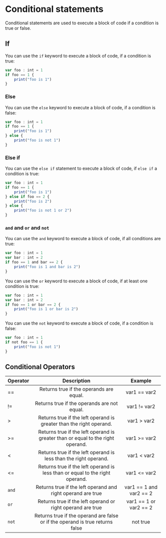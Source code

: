# Conditional statements
Conditional statements are used to execute a block of code if a condition is true or false.

## If
You can use the `if` keyword to execute a block of code, if a condition is true:
```typescript
var foo : int = 1
if foo == 1 {
    print("foo is 1")
}
```

### Else
You can use the `else` keyword to execute a block of code, if a condition is false:
```typescript
var foo : int = 1
if foo == 1 {
    print("foo is 1")
} else {
    print("foo is not 1")
}
```

### Else if
You can use the `else if` statement to execute a block of code, if `else if` a condition is true:
```typescript
var foo : int = 1
if foo == 1 {
    print("foo is 1")
} else if foo == 2 {
    print("foo is 2")
} else {
    print("foo is not 1 or 2")
}
```

### `and` and `or` and `not`
You can use the `and` keyword to execute a block of code, if all conditions are true:
```typescript
var foo : int = 1
var bar : int = 2
if foo == 1 and bar == 2 {
    print("foo is 1 and bar is 2")
}
```

You can use the `or` keyword to execute a block of code, if at least one condition is true:
```typescript
var foo : int = 1
var bar : int = 2
if foo == 1 or bar == 2 {
    print("foo is 1 or bar is 2")
}
```

You can use the `not` keyword to execute a block of code, if a condition is false:
```typescript
var foo : int = 1
if not foo == 1 {
    print("foo is not 1")
}
```

## Conditional Operators
| Operator       | Description  | Example |
| :------------- | :----------: | :----------:|
|  == | Returns true if the operands are equal.   | var1 == var2 |
| !=   | Returns true if the operands are not equal. |var1 != var2|
| >  | Returns true if the left operand is greater than the right operand.  | var1 > var2 |
| >=  | Returns true if the left operand is greater than or equal to the right operand.  |var1 >= var2|
| <  | Returns true if the left operand is less than the right operand.   |var1 < var2|
| <=  | Returns true if the left operand is less than or equal to the right operand.  |var1 <= var2|
| `and`| Returns true if the left operand and right operand are true | var1 == 1 and var2 == 2|
| `or` | Returns true if the left operand or right operand are true | var1 == 1 or var2 == 2|
| `not` | Returns true if the operand are false or if the operand is true returns false | not true|
